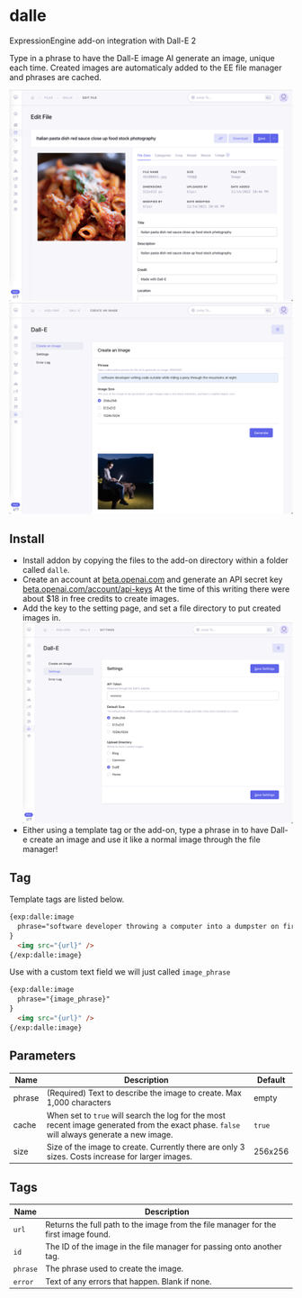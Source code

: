 # dalle

ExpressionEngine add-on integration with Dall-E 2

Type in a phrase to have the Dall-E image AI generate an image, unique each time. Created images are automaticaly added to the EE file manager and phrases are cached.

![Screenshot 1](Screenshots/1.png)
![Screenshot 1](Screenshots/6.png)

## Install

- Install addon by copying the files to the add-on directory within a folder called `dalle`.
- Create an account at [beta.openai.com](https://beta.openai.com/) and generate an API secret key [beta.openai.com/account/api-keys](https://beta.openai.com/account/api-keys) At the time of this writing there were about $18 in free credits to create images.
- Add the key to the setting page, and set a file directory to put created images in.
![Screenshot 1](Screenshots/5.png)
- Either using a template tag or the add-on, type a phrase in to have Dall-e create an image and use it like a normal image through the file manager!

## Tag

Template tags are listed below.

```html
{exp:dalle:image
  phrase="software developer throwing a computer into a dumpster on fire like the movie office space"
}
  <img src="{url}" />
{/exp:dalle:image}
```

Use with a custom text field we will just called `image_phrase`

```html
{exp:dalle:image
  phrase="{image_phrase}"
}
  <img src="{url}" />
{/exp:dalle:image}
```

## Parameters

| Name | Description | Default |
| -----|-------------|---------|
| phrase | (Required) Text to describe the image to create.  Max 1,000 characters | empty |
| cache | When set to `true` will search the log for the most recent image generated from the exact phase. `false` will always generate a new image. | `true` |
| size | Size of the image to create.  Currently there are only 3 sizes.  Costs increase for larger images. | 256x256 |

## Tags

| Name | Description |
| -----|-------------|
| `url` | Returns the full path to the image from the file manager for the first image found. |
| `id` | The ID of the image in the file manager for passing onto another tag. |
| `phrase` | The phrase used to create the image. |
| `error` | Text of any errors that happen. Blank if none. |
